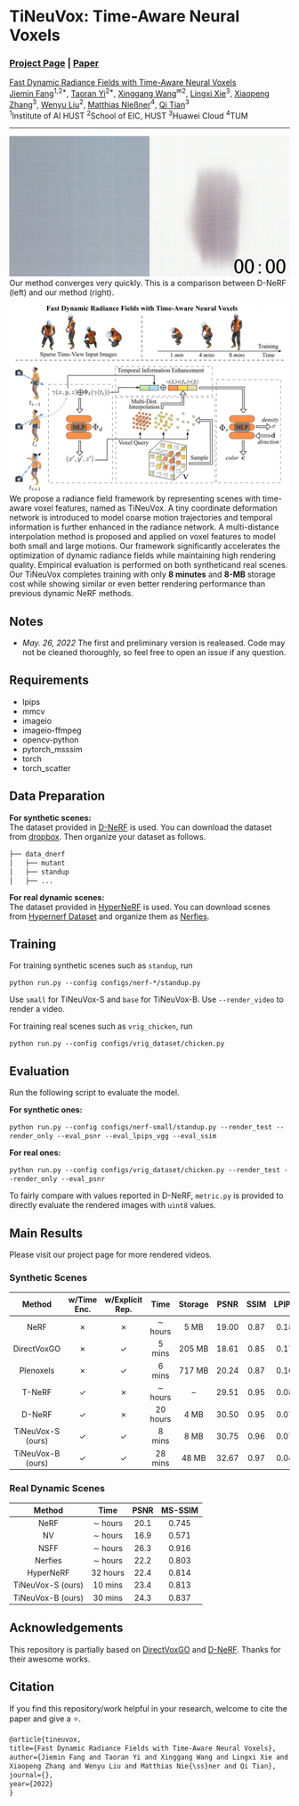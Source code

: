 # TiNeuVox: Time-Aware Neural Voxels

### [Project Page](https://jaminfong.cn/tineuvox/) | [Paper]()

[Fast Dynamic Radiance Fields with Time-Aware Neural Voxels]()   
[Jiemin Fang](https://jaminfong.cn/)<sup>1,2*</sup>, [Taoran Yi](https://github.com/taoranyi)<sup>2*</sup>, [Xinggang Wang](https://xinggangw.info/)<sup>✉2</sup>, [Lingxi Xie](http://lingxixie.com/)<sup>3</sup>, [Xiaopeng Zhang](https://sites.google.com/site/zxphistory/)<sup>3</sup>, [Wenyu Liu](http://eic.hust.edu.cn/professor/liuwenyu/)<sup>2</sup>, [Matthias Nießner](https://niessnerlab.org/members/matthias_niessner/profile.html)<sup>4</sup>, [Qi Tian](https://scholar.google.com/citations?hl=en&user=61b6eYkAAAAJ)<sup>3</sup>  
<sup>1</sup>Institute of AI HUST <sup>2</sup>School of EIC, HUST <sup>3</sup>Huawei Cloud <sup>4</sup>TUM

---------------------------------------------------
![block](./imgs/render_demo.gif)
Our method converges very quickly. This is a comparison between D-NeRF (left) and our method (right). 

![block](./imgs/rep_img.JPG)
We propose a radiance field framework by representing scenes with time-aware voxel features, named as TiNeuVox. A tiny coordinate deformation network is introduced to model coarse motion trajectories and temporal information is further enhanced in the radiance network. A multi-distance interpolation method is proposed and applied on voxel features to model both small and large motions. Our framework significantly accelerates the optimization of dynamic radiance fields while maintaining high rendering quality. Empirical evaluation is performed on both syntheticand real scenes. Our TiNeuVox completes training with only **8 minutes** and **8-MB** storage cost while showing similar or even better rendering performance than previous dynamic NeRF methods.

## Notes
* *May. 26, 2022* The first and preliminary version is realeased. Code may not be cleaned thoroughly, so feel free to open an issue if any question.


## Requirements
* lpips
* mmcv
* imageio
* imageio-ffmpeg
* opencv-python
* pytorch_msssim
* torch
* torch_scatter

## Data Preparation
**For synthetic scenes:**  
The dataset provided in [D-NeRF](https://github.com/albertpumarola/D-NeRF) is used. You can download the dataset from [dropbox](https://www.dropbox.com/s/0bf6fl0ye2vz3vr/data.zip?dl=0). Then organize your dataset as follows.
```
├── data_dnerf 
│   ├── mutant
│   ├── standup 
│   ├── ...
```

**For real dynamic scenes:**  
The dataset provided in [HyperNeRF](https://github.com/google/hypernerf) is used. You can download scenes from [Hypernerf Dataset](https://github.com/google/hypernerf/releases/tag/v0.1) and organize them as [Nerfies](https://github.com/google/nerfies#datasets).



## Training
For training synthetic scenes such as `standup`, run 
``` 
python run.py --config configs/nerf-*/standup.py 
``` 
Use `small` for TiNeuVox-S and `base` for TiNeuVox-B.
Use `--render_video` to render a video.

For training real scenes such as `vrig_chicken`, run 
``` 
python run.py --config configs/vrig_dataset/chicken.py  
``` 

## Evaluation
Run the following script to evaluate the model.  

**For synthetic ones:**  
```
python run.py --config configs/nerf-small/standup.py --render_test --render_only --eval_psnr --eval_lpips_vgg --eval_ssim 
```

**For real ones:**  
```
python run.py --config configs/vrig_dataset/chicken.py --render_test --render_only --eval_psnr
```

To fairly compare with values reported in D-NeRF, `metric.py` is provided to directly evaluate the rendered images with `uint8` values.

## Main Results   
Please visit our project page for more rendered videos.

### Synthetic Scenes

| **Method** | **w/Time Enc.**  | **w/Explicit Rep.** |**Time** | **Storage** | **PSNR** | **SSIM** | **LPIPS** |
|:-:|:-:|:-:|:-:|:-:|:-:|:-:|:-:|
| NeRF | ✗ |✗ |∼ hours |5 MB |19.00 |0.87 |0.18
DirectVoxGO | ✗ |✓ |5 mins |205 MB |18.61| 0.85| 0.17
Plenoxels |✗ |✓ |6 mins| 717 MB |20.24 |0.87 |0.16
T-NeRF  |✓ |✗ |∼ hours |– |29.51 |0.95 |0.08
D-NeRF | ✓ |✗ |20 hours |4 MB |30.50 |0.95 |0.07
TiNeuVox-S (ours)| ✓ |✓ |8 mins |8 MB |30.75 |0.96 |0.07
TiNeuVox-B (ours)| ✓ |✓ |28 mins |48 MB |32.67 |0.97 |0.04

### Real Dynamic Scenes
| **Method** | **Time** | **PSNR** | **MS-SSIM** |
|:-:|:-:|:-:|:-:|
NeRF |∼ hours |20.1 |0.745
NV | ∼ hours |16.9 |0.571
NSFF | ∼ hours |26.3 |0.916
Nerfies | ∼ hours |22.2 |0.803
HyperNeRF | 32 hours |22.4 |0.814
TiNeuVox-S (ours) |10 mins |23.4 |0.813
TiNeuVox-B (ours) |30 mins |24.3 |0.837

## Acknowledgements
This repository is partially based on [DirectVoxGO](https://github.com/sunset1995/directvoxgo) and [D-NeRF](https://github.com/albertpumarola/D-NeRF). Thanks for their awesome works.


## Citation
If you find this repository/work helpful in your research, welcome to cite the paper and give a ⭐.
```
@article{tineuvox,
title={Fast Dynamic Radiance Fields with Time-Aware Neural Voxels},
author={Jiemin Fang and Taoran Yi and Xinggang Wang and Lingxi Xie and Xiaopeng Zhang and Wenyu Liu and Matthias Nie{\ss}ner and Qi Tian},
journal={},
year={2022}
}
```
